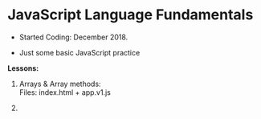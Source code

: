 # JavaScript Language Fundamentals

- Started Coding: December 2018. 

- Just some basic JavaScript practice

<b>Lessons:</b>
1.  Arrays & Array methods:<br>
Files: index.html + app.v1.js

2. 

